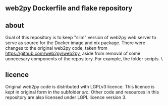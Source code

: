 ## web2py Dockerfile and flake repository

## about

Goal of this repository is to keep "slim" version of web2py web server to serve as source for the Docker image and nix package.
There were changes to the original web2py code, taken from https://github.com/web2py/web2py, aside from removal of some unnecesary components of the repository. For example, the folder scripts. \

## licence

Original web2py code is distributed with LGPLv3 licence. This licence is kept in original form in the subfolder _src_.
Other code and resources in this repository are also licensed under LGPL licence version 3.
